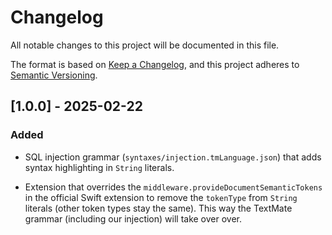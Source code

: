 # Changelog

All notable changes to this project will be documented in this file.

The format is based on [Keep a Changelog](https://keepachangelog.com/en/1.1.0/),
and this project adheres to [Semantic Versioning](https://semver.org/spec/v2.0.0.html).

## [1.0.0] - 2025-02-22

### Added

- SQL injection grammar (`syntaxes/injection.tmLanguage.json`) that adds syntax highlighting in `String` literals.

- Extension that overrides the `middleware.provideDocumentSemanticTokens` in the official Swift extension to remove the `tokenType` from `String` literals (other token types stay the same). This way the TextMate grammar (including our injection) will take over over.
